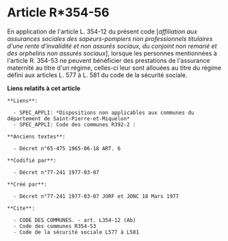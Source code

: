 # Article R*354-56

En application de l'article L. 354-12 du présent code [*affiliation aux assurances sociales des sapeurs-pompiers non
professionnels titulaires d'une rente d'invalidité et non assurés sociaux, du conjoint non remarié et des orphelins non
assurés sociaux*], lorsque les personnes mentionnées à l'article R. 354-53 ne peuvent bénéficier des prestations de
l'assurance maternité au titre d'un régime, celles-ci leur sont allouées au titre du régime défini aux articles L. 577 à L.
581 du code de la sécurité sociale.

**Liens relatifs à cet article**

	**Liens**:

	  - SPEC_APPLI: *Dispositions non applicables aux communes du département de Saint-Pierre-et-Miquelon*
	  - SPEC_APPLI: Code des communes R392-2 :

	**Anciens textes**:

	  - Décret n°65-475 1965-06-18 ART. 6

	**Codifié par**:

	  - Décret n°77-241 1977-03-07

	**Créé par**:

	  - Décret n°77-241 1977-03-07 JORF et JONC 18 Mars 1977

	**Cite**:

	  - CODE DES COMMUNES. - art. L354-12 (Ab)
	  - Code des communes R354-53
	  - Code de la sécurité sociale L577 à L581

